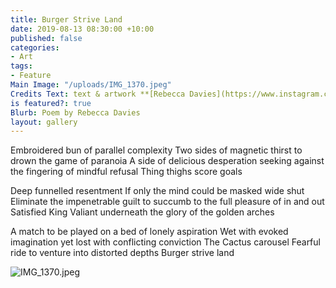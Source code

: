 ```yaml
---
title: Burger Strive Land
date: 2019-08-13 08:30:00 +10:00
published: false
categories:
- Art
tags:
- Feature
Main Image: "/uploads/IMG_1370.jpeg"
Credits Text: text & artwork **[Rebecca Davies](https://www.instagram.com/rebeccaloudavies/)**
is featured?: true
Blurb: Poem by Rebecca Davies
layout: gallery
---
```


Embroidered bun of parallel complexity
Two sides of magnetic thirst
to drown the game of paranoia
A side of delicious desperation seeking
against the fingering of mindful refusal
Thing thighs score goals

Deep funnelled resentment
If only the mind could be masked wide shut
Eliminate the impenetrable guilt
to succumb to the full pleasure of in
and out
Satisfied King
Valiant underneath the glory of the golden arches

A match to be played
on a bed of lonely aspiration
Wet with evoked imagination
yet lost with conflicting conviction
The Cactus carousel
Fearful ride to venture into distorted depths
Burger strive land

![IMG_1370.jpeg](/uploads/IMG_1370.jpeg)


